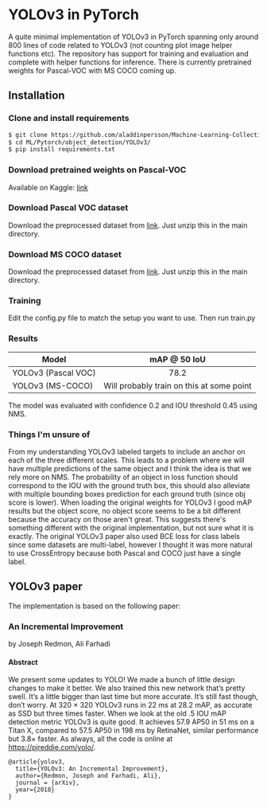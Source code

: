 # YOLOv3 in PyTorch

A quite minimal implementation of YOLOv3 in PyTorch spanning only around 800 lines of code related to YOLOv3 (not
counting plot image helper functions etc). The repository has support for training and evaluation and complete with
helper functions for inference. There is currently pretrained weights for Pascal-VOC with MS COCO coming up.

## Installation

### Clone and install requirements

```bash
$ git clone https://github.com/aladdinpersson/Machine-Learning-Collection
$ cd ML/Pytorch/object_detection/YOLOv3/
$ pip install requirements.txt
```

### Download pretrained weights on Pascal-VOC

Available on Kaggle: [link](https://www.kaggle.com/dataset/1cf520aba05e023f2f80099ef497a8f3668516c39e6f673531e3e47407c46694)

### Download Pascal VOC dataset

Download the preprocessed dataset from [link](https://www.kaggle.com/aladdinpersson/pascal-voc-dataset-used-in-yolov3-video).
Just unzip this in the main directory.

### Download MS COCO dataset

Download the preprocessed dataset from [link](https://www.kaggle.com/dataset/79abcc2659dc745fddfba1864438afb2fac3fabaa5f37daa8a51e36466db101e).
Just unzip this in the main directory.

### Training

Edit the config.py file to match the setup you want to use. Then run train.py

### Results

| Model               |               mAP @ 50 IoU                |
| ------------------- | :---------------------------------------: |
| YOLOv3 (Pascal VOC) |                   78.2                    |
| YOLOv3 (MS-COCO)    | Will probably train on this at some point |

The model was evaluated with confidence 0.2 and IOU threshold 0.45 using NMS.

### Things I'm unsure of

From my understanding YOLOv3 labeled targets to include an anchor on each of the three different scales. This leads to
a problem where we will have multiple predictions of the same object and I think the idea is that we rely more on NMS.
The probability of an object in loss function should correspond to the IOU with the ground truth box, this should also
alleviate with multiple bounding boxes prediction for each ground truth (since obj score is lower). When loading the
original weights for YOLOv3 I good mAP results but the object score, no object score seems to be a bit different because
the accuracy on those aren't great. This suggests there's something different with the original implementation, but not
sure what it is exactly. The original YOLOv3 paper also used BCE loss for class labels since some datasets are
multi-label, however I thought it was more natural to use CrossEntropy because both Pascal and COCO just have a single label.

## YOLOv3 paper

The implementation is based on the following paper:

### An Incremental Improvement

by Joseph Redmon, Ali Farhadi

#### Abstract

We present some updates to YOLO! We made a bunch of little design changes to make it better. We also trained this new
network that’s pretty swell. It’s a little bigger than last time but more accurate. It’s still fast though, don’t worry.
At 320 × 320 YOLOv3 runs in 22 ms at 28.2 mAP, as accurate as SSD but three times faster. When we look at the old .5
IOU mAP detection metric YOLOv3 is quite good. It achieves 57.9 AP50 in 51 ms on a Titan X, compared to 57.5 AP50 in
198 ms by RetinaNet, similar performance but 3.8× faster. As always, all the code is online at https://pjreddie.com/yolo/.

```
@article{yolov3,
  title={YOLOv3: An Incremental Improvement},
  author={Redmon, Joseph and Farhadi, Ali},
  journal = {arXiv},
  year={2018}
}
```
